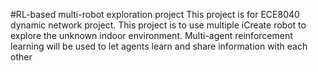 #RL-based multi-robot exploration project
This project is for ECE8040 dynamic network project.
This project is to use multiple iCreate robot to explore the unknown indoor environment. Multi-agent reinforcement learning will be used to let agents learn and share information with each other
